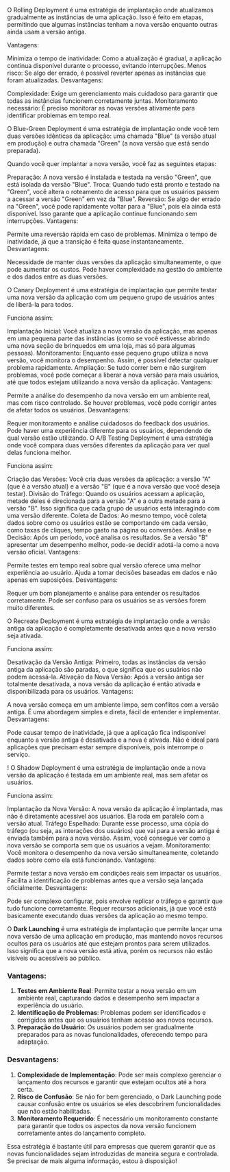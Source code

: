 O Rolling Deployment é uma estratégia de implantação onde atualizamos gradualmente as instâncias de uma aplicação. Isso é feito em etapas, permitindo que algumas instâncias tenham a nova versão enquanto outras ainda usam a versão antiga.

Vantagens:

Minimiza o tempo de inatividade: Como a atualização é gradual, a aplicação continua disponível durante o processo, evitando interrupções.
Menos risco: Se algo der errado, é possível reverter apenas as instâncias que foram atualizadas.
Desvantagens:

Complexidade: Exige um gerenciamento mais cuidadoso para garantir que todas as instâncias funcionem corretamente juntas.
Monitoramento necessário: É preciso monitorar as novas versões ativamente para identificar problemas em tempo real.

O Blue-Green Deployment é uma estratégia de implantação onde você tem duas versões idênticas da aplicação: uma chamada "Blue" (a versão atual em produção) e outra chamada "Green" (a nova versão que está sendo preparada).

Quando você quer implantar a nova versão, você faz as seguintes etapas:

Preparação: A nova versão é instalada e testada na versão "Green", que está isolada da versão "Blue".
Troca: Quando tudo está pronto e testado na "Green", você altera o roteamento de acesso para que os usuários passem a acessar a versão "Green" em vez da "Blue".
Reversão: Se algo der errado na "Green", você pode rapidamente voltar para a "Blue", pois ela ainda está disponível. Isso garante que a aplicação continue funcionando sem interrupções.
Vantagens:

Permite uma reversão rápida em caso de problemas.
Minimiza o tempo de inatividade, já que a transição é feita quase instantaneamente.
Desvantagens:

Necessidade de manter duas versões da aplicação simultaneamente, o que pode aumentar os custos.
Pode haver complexidade na gestão do ambiente e dos dados entre as duas versões.

O Canary Deployment é uma estratégia de implantação que permite testar uma nova versão da aplicação com um pequeno grupo de usuários antes de liberá-la para todos.

Funciona assim:

Implantação Inicial: Você atualiza a nova versão da aplicação, mas apenas em uma pequena parte das instâncias (como se você estivesse abrindo uma nova seção de brinquedos em uma loja, mas só para algumas pessoas).
Monitoramento: Enquanto esse pequeno grupo utiliza a nova versão, você monitora o desempenho. Assim, é possível detectar qualquer problema rapidamente.
Ampliação: Se tudo correr bem e não surgirem problemas, você pode começar a liberar a nova versão para mais usuários, até que todos estejam utilizando a nova versão da aplicação.
Vantagens:

Permite a análise do desempenho da nova versão em um ambiente real, mas com risco controlado.
Se houver problemas, você pode corrigir antes de afetar todos os usuários.
Desvantagens:

Requer monitoramento e análise cuidadosos do feedback dos usuários.
Pode haver uma experiência diferente para os usuários, dependendo de qual versão estão utilizando.
O A/B Testing Deployment é uma estratégia onde você compara duas versões diferentes da aplicação para ver qual delas funciona melhor.

Funciona assim:

Criação das Versões: Você cria duas versões da aplicação: a versão "A" (que é a versão atual) e a versão "B" (que é a nova versão que você deseja testar).
Divisão do Tráfego: Quando os usuários acessam a aplicação, metade deles é direcionada para a versão "A" e a outra metade para a versão "B". Isso significa que cada grupo de usuários está interagindo com uma versão diferente.
Coleta de Dados: Ao mesmo tempo, você coleta dados sobre como os usuários estão se comportando em cada versão, como taxas de cliques, tempo gasto na página ou conversões.
Análise e Decisão: Após um período, você analisa os resultados. Se a versão "B" apresentar um desempenho melhor, pode-se decidir adotá-la como a nova versão oficial.
Vantagens:

Permite testes em tempo real sobre qual versão oferece uma melhor experiência ao usuário.
Ajuda a tomar decisões baseadas em dados e não apenas em suposições.
Desvantagens:

Requer um bom planejamento e análise para entender os resultados corretamente.
Pode ser confuso para os usuários se as versões forem muito diferentes.

O Recreate Deployment é uma estratégia de implantação onde a versão antiga da aplicação é completamente desativada antes que a nova versão seja ativada. 

Funciona assim:

Desativação da Versão Antiga: Primeiro, todas as instâncias da versão antiga da aplicação são paradas, o que significa que os usuários não podem acessá-la.
Ativação da Nova Versão: Após a versão antiga ser totalmente desativada, a nova versão da aplicação é então ativada e disponibilizada para os usuários.
Vantagens:

A nova versão começa em um ambiente limpo, sem conflitos com a versão antiga.
É uma abordagem simples e direta, fácil de entender e implementar.
Desvantagens:

Pode causar tempo de inatividade, já que a aplicação fica indisponível enquanto a versão antiga é desativada e a nova é ativada.
Não é ideal para aplicações que precisam estar sempre disponíveis, pois interrompe o serviço.

! O Shadow Deployment é uma estratégia de implantação onde a nova versão da aplicação é testada em um ambiente real, mas sem afetar os usuários. 

Funciona assim:

Implantação da Nova Versão: A nova versão da aplicação é implantada, mas não é diretamente acessível aos usuários. Ela roda em paralelo com a versão atual.
Tráfego Espelhado: Durante esse processo, uma cópia do tráfego (ou seja, as interações dos usuários) que vai para a versão antiga é enviada também para a nova versão. Assim, você consegue ver como a nova versão se comporta sem que os usuários a vejam.
Monitoramento: Você monitora o desempenho da nova versão simultaneamente, coletando dados sobre como ela está funcionando.
Vantagens:

Permite testar a nova versão em condições reais sem impactar os usuários.
Facilita a identificação de problemas antes que a versão seja lançada oficialmente.
Desvantagens:

Pode ser complexo configurar, pois envolve replicar o tráfego e garantir que tudo funcione corretamente.
Requer recursos adicionais, já que você está basicamente executando duas versões da aplicação ao mesmo tempo.

O **Dark Launching** é uma estratégia de implantação que permite lançar uma nova versão de uma aplicação em produção, mas mantendo novos recursos ocultos para os usuários até que estejam prontos para serem utilizados. Isso significa que a nova versão está ativa, porém os recursos não estão visíveis ou acessíveis ao público.

### Vantagens:
1. **Testes em Ambiente Real**: Permite testar a nova versão em um ambiente real, capturando dados e desempenho sem impactar a experiência do usuário.
2. **Identificação de Problemas**: Problemas podem ser identificados e corrigidos antes que os usuários tenham acesso aos novos recursos.
3. **Preparação do Usuário**: Os usuários podem ser gradualmente preparados para as novas funcionalidades, oferecendo tempo para adaptação.

### Desvantagens:
1. **Complexidade de Implementação**: Pode ser mais complexo gerenciar o lançamento dos recursos e garantir que estejam ocultos até a hora certa.
2. **Risco de Confusão**: Se não for bem gerenciado, o Dark Launching pode causar confusão entre os usuários se eles descobrirem funcionalidades que não estão habilitadas.
3. **Monitoramento Requerido**: É necessário um monitoramento constante para garantir que todos os aspectos da nova versão funcionem corretamente antes do lançamento completo.

Essa estratégia é bastante útil para empresas que querem garantir que as novas funcionalidades sejam introduzidas de maneira segura e controlada. Se precisar de mais alguma informação, estou à disposição!